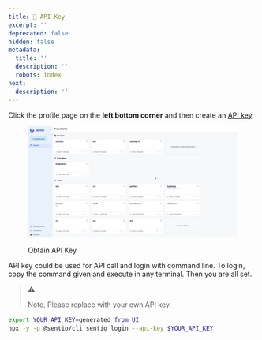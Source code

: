 ```yaml
---
title: 🔑 API Key
excerpt: ''
deprecated: false
hidden: false
metadata:
  title: ''
  description: ''
  robots: index
next:
  description: ''
---
```

Click the profile page on the **left bottom corner** and then create an [API key](https://app.sentio.xyz/profile/apikeys).

<figure><img src="https://raw.githubusercontent.com/sentioxyz/docs/main/.gitbook/assets/apikey.gif" alt=""><figcaption><p>Obtain API Key</p></figcaption></figure>

API key could be used for API call and login with command line. To login, copy the command given and execute in any terminal. Then you are all set.

> ⚠️
>
> Note, Please replace with your own API key.


```bash
export YOUR_API_KEY=generated from UI
npx -y -p @sentio/cli sentio login --api-key $YOUR_API_KEY
```